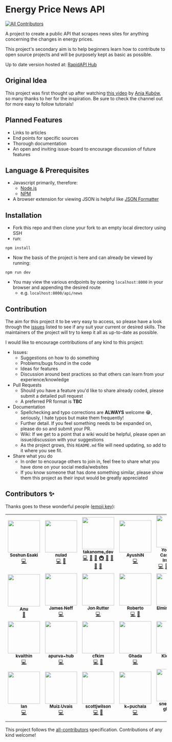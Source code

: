 # Energy Price News API

<!-- ALL-CONTRIBUTORS-BADGE:START - Do not remove or modify this section -->
[![All Contributors](https://img.shields.io/badge/all_contributors-26-orange.svg?style=flat-square)](#contributors-)
<!-- ALL-CONTRIBUTORS-BADGE:END -->

A project to create a public API that scrapes news sites for anything concerning the changes in energy prices.

This project's secondary aim is to help beginners learn how to contribute to open source projects and will be purposely kept as basic as possible.

Up to date version hosted at: [RapidAPI Hub](https://rapidapi.com/sanglin-TlEqlfGPc/api/energy-price-news/)

## Original Idea

This project was first thought up after watching [this video](https://www.youtube.com/watch?v=GK4Pl-GmPHk&t=3184s) by [Ania Kubów](https://www.youtube.com/channel/UC5DNytAJ6_FISueUfzZCVsw), so many thanks to her for the inspiration. Be sure to check the channel out for more easy to follow tutorials!

## Planned Features

- Links to articles
- End points for specific sources
- Thorough documentation
- An open and inviting issue-board to encourage discussion of future features

## Language & Prerequisites

- Javascript primarily, therefore:
  - [Node.js](https://nodejs.org)
  - [NPM](https://npmjs.org)
- A browser extension for viewing JSON is helpful like [JSON Formatter](https://chrome.google.com/webstore/detail/json-formatter/bcjindcccaagfpapjjmafapmmgkkhgoa?hl=en)

## Installation

- Fork this repo and then clone your fork to an empty local directory using SSH
- run:

```ssh
npm install
```

- Now the basis of the project is here and can already be viewed by running:

```ssh
npm run dev
```

- You may view the various endpoints by opening `localhost:8000` in your browser and appending the desired route
  - e.g. `localhost:8000/api/news`

## Contribution

The aim for this project it to be very easy to access, so please have a look through the [issues](https://github.com/MizouziE/energy-prices-api/issues) listed to see if any suit your current or desired skills. The maintainers of the project will try to keep it all as up-to-date as possible.

I would like to encourage contributions of any kind to this project:

- Issues:
  - Suggestions on how to do something
  - Problems/bugs found in the code
  - Ideas for features
  - Discussion around best practices so that others can learn from your experience/knowledge
- Pull Requests
  - Should you have a feature you'd like to share already coded, please submit a detailed pull request
  - A preferred PR format is **TBC**
- Documentation
  - Spellchecking and typo corrections are **ALWAYS** welcome :joy:, seriously, I hate typos but make them frequently!
  - Further detail. If you feel something needs to be expanded on, please do so and submit your PR.
  - Wiki: If we get to a point that a wiki would be helpful, please open an issue/discussion with your suggestions
  - As the project grows, this `README.md` file will need updating, so add to it where you see fit.
- Share what you do
  - In order to encourage others to join in, feel free to share what you have done on your social media/websites
  - If you know someone that has done something similar, please show them this project as their input would be greatly appreciated

## Contributors ✨

Thanks goes to these wonderful people ([emoji key](https://allcontributors.org/docs/en/emoji-key)):

<!-- ALL-CONTRIBUTORS-LIST:START - Do not remove or modify this section -->
<!-- prettier-ignore-start -->
<!-- markdownlint-disable -->
<table>
  <tr>
    <td align="center"><a href="https://github.com/OakenSushi"><img src="https://avatars.githubusercontent.com/u/39666763?v=4?s=100" width="100px;" alt=""/><br /><sub><b>Soshun Esaki</b></sub></a><br /><a href="https://github.com/MizouziE/energy-prices-api/commits?author=OakenSushi" title="Code">💻</a></td>
    <td align="center"><a href="https://github.com/nulad"><img src="https://avatars.githubusercontent.com/u/8773503?v=4?s=100" width="100px;" alt=""/><br /><sub><b>nulad</b></sub></a><br /><a href="https://github.com/MizouziE/energy-prices-api/commits?author=nulad" title="Code">💻</a> <a href="#ideas-nulad" title="Ideas, Planning, & Feedback">🤔</a></td>
    <td align="center"><a href="https://github.com/TAKANOME-DEV"><img src="https://avatars.githubusercontent.com/u/79809121?v=4?s=100" width="100px;" alt=""/><br /><sub><b>takanome_dev</b></sub></a><br /><a href="https://github.com/MizouziE/energy-prices-api/commits?author=TAKANOME-DEV" title="Code">💻</a> <a href="#ideas-TAKANOME-DEV" title="Ideas, Planning, & Feedback">🤔</a> <a href="https://github.com/MizouziE/energy-prices-api/commits?author=TAKANOME-DEV" title="Documentation">📖</a> <a href="#infra-TAKANOME-DEV" title="Infrastructure (Hosting, Build-Tools, etc)">🚇</a> <a href="#tool-TAKANOME-DEV" title="Tools">🔧</a> <a href="#research-TAKANOME-DEV" title="Research">🔬</a> <a href="https://github.com/MizouziE/energy-prices-api/pulls?q=is%3Apr+reviewed-by%3ATAKANOME-DEV" title="Reviewed Pull Requests">👀</a> <a href="#question-TAKANOME-DEV" title="Answering Questions">💬</a></td>
    <td align="center"><a href="https://github.com/ANaphade"><img src="https://avatars.githubusercontent.com/u/36621150?v=4?s=100" width="100px;" alt=""/><br /><sub><b>AyushiN</b></sub></a><br /><a href="https://github.com/MizouziE/energy-prices-api/commits?author=ANaphade" title="Code">💻</a></td>
    <td align="center"><a href="https://www.linkedin.com/in/Yoshemith/"><img src="https://avatars.githubusercontent.com/u/87047389?v=4?s=100" width="100px;" alt=""/><br /><sub><b>Yoshemith Castellanos Irribarren</b></sub></a><br /><a href="https://github.com/MizouziE/energy-prices-api/commits?author=Yoshemith" title="Code">💻</a> <a href="#ideas-Yoshemith" title="Ideas, Planning, & Feedback">🤔</a> <a href="#infra-Yoshemith" title="Infrastructure (Hosting, Build-Tools, etc)">🚇</a> <a href="#content-Yoshemith" title="Content">🖋</a> <a href="#design-Yoshemith" title="Design">🎨</a></td>
    <td align="center"><a href="https://github.com/dbsaw"><img src="https://avatars.githubusercontent.com/u/66219217?v=4?s=100" width="100px;" alt=""/><br /><sub><b>dbsaw</b></sub></a><br /><a href="https://github.com/MizouziE/energy-prices-api/commits?author=dbsaw" title="Code">💻</a> <a href="#ideas-dbsaw" title="Ideas, Planning, & Feedback">🤔</a></td>
    <td align="center"><a href="https://github.com/dcordoba97"><img src="https://avatars.githubusercontent.com/u/46203203?v=4?s=100" width="100px;" alt=""/><br /><sub><b>Diego Cordoba</b></sub></a><br /><a href="https://github.com/MizouziE/energy-prices-api/commits?author=dcordoba97" title="Code">💻</a></td>
  </tr>
  <tr>
    <td align="center"><a href="https://github.com/anu-codes"><img src="https://avatars.githubusercontent.com/u/96435434?v=4?s=100" width="100px;" alt=""/><br /><sub><b>Anu</b></sub></a><br /><a href="https://github.com/MizouziE/energy-prices-api/commits?author=anu-codes" title="Documentation">📖</a></td>
    <td align="center"><a href="https://www.jamesneff.com/"><img src="https://avatars.githubusercontent.com/u/72764232?v=4?s=100" width="100px;" alt=""/><br /><sub><b>James Neff</b></sub></a><br /><a href="https://github.com/MizouziE/energy-prices-api/commits?author=NeffCodes" title="Code">💻</a></td>
    <td align="center"><a href="https://jonrutter.io/"><img src="https://avatars.githubusercontent.com/u/69657008?v=4?s=100" width="100px;" alt=""/><br /><sub><b>Jon Rutter</b></sub></a><br /><a href="https://github.com/MizouziE/energy-prices-api/commits?author=rutterjt" title="Code">💻</a></td>
    <td align="center"><a href="https://github.com/cortezroberto"><img src="https://avatars.githubusercontent.com/u/69327429?v=4?s=100" width="100px;" alt=""/><br /><sub><b>Roberto</b></sub></a><br /><a href="https://github.com/MizouziE/energy-prices-api/commits?author=cortezroberto" title="Code">💻</a> <a href="#ideas-cortezroberto" title="Ideas, Planning, & Feedback">🤔</a></td>
    <td align="center"><a href="https://www.linkedin.com/in/elmirismayilov/"><img src="https://avatars.githubusercontent.com/u/59176193?v=4?s=100" width="100px;" alt=""/><br /><sub><b>Elmir Ismayilov</b></sub></a><br /><a href="https://github.com/MizouziE/energy-prices-api/commits?author=elmirsmylv" title="Code">💻</a></td>
    <td align="center"><a href="https://github.com/RamonASV"><img src="https://avatars.githubusercontent.com/u/104037313?v=4?s=100" width="100px;" alt=""/><br /><sub><b>Ramón Soria</b></sub></a><br /><a href="https://github.com/MizouziE/energy-prices-api/commits?author=RamonASV" title="Code">💻</a></td>
    <td align="center"><a href="https://github.com/alesbe"><img src="https://avatars.githubusercontent.com/u/30263316?v=4?s=100" width="100px;" alt=""/><br /><sub><b>alesbe</b></sub></a><br /><a href="https://github.com/MizouziE/energy-prices-api/commits?author=alesbe" title="Code">💻</a> <a href="https://github.com/MizouziE/energy-prices-api/issues?q=author%3Aalesbe" title="Bug reports">🐛</a></td>
  </tr>
  <tr>
    <td align="center"><a href="https://github.com/kvaithin"><img src="https://avatars.githubusercontent.com/u/68995267?v=4?s=100" width="100px;" alt=""/><br /><sub><b>kvaithin</b></sub></a><br /><a href="https://github.com/MizouziE/energy-prices-api/commits?author=kvaithin" title="Code">💻</a></td>
    <td align="center"><a href="https://github.com/apurva-hub"><img src="https://avatars.githubusercontent.com/u/55902257?v=4?s=100" width="100px;" alt=""/><br /><sub><b>apurva-hub</b></sub></a><br /><a href="https://github.com/MizouziE/energy-prices-api/commits?author=apurva-hub" title="Code">💻</a></td>
    <td align="center"><a href="https://github.com/cfkim"><img src="https://avatars.githubusercontent.com/u/97631051?v=4?s=100" width="100px;" alt=""/><br /><sub><b>cfkim</b></sub></a><br /><a href="https://github.com/MizouziE/energy-prices-api/commits?author=cfkim" title="Code">💻</a> <a href="#ideas-cfkim" title="Ideas, Planning, & Feedback">🤔</a></td>
    <td align="center"><a href="https://github.com/GAbdulwhb"><img src="https://avatars.githubusercontent.com/u/105546112?v=4?s=100" width="100px;" alt=""/><br /><sub><b>Ghada</b></sub></a><br /><a href="https://github.com/MizouziE/energy-prices-api/commits?author=GAbdulwhb" title="Code">💻</a></td>
    <td align="center"><a href="https://github.com/klezi10"><img src="https://avatars.githubusercontent.com/u/74952593?v=4?s=100" width="100px;" alt=""/><br /><sub><b>Klesta Luli</b></sub></a><br /><a href="https://github.com/MizouziE/energy-prices-api/commits?author=klezi10" title="Code">💻</a></td>
    <td align="center"><a href="https://github.com/eddejayaklu"><img src="https://avatars.githubusercontent.com/u/88376986?v=4?s=100" width="100px;" alt=""/><br /><sub><b>Jayavardhan</b></sub></a><br /><a href="https://github.com/MizouziE/energy-prices-api/commits?author=eddejayaklu" title="Code">💻</a></td>
    <td align="center"><a href="https://github.com/Dalu46"><img src="https://avatars.githubusercontent.com/u/93771818?v=4?s=100" width="100px;" alt=""/><br /><sub><b>Dalu46</b></sub></a><br /><a href="https://github.com/MizouziE/energy-prices-api/commits?author=Dalu46" title="Code">💻</a></td>
  </tr>
  <tr>
    <td align="center"><a href="https://public.tableau.com/app/profile/ian.luciano"><img src="https://avatars.githubusercontent.com/u/81738932?v=4?s=100" width="100px;" alt=""/><br /><sub><b>Ian</b></sub></a><br /><a href="https://github.com/MizouziE/energy-prices-api/commits?author=ianskie26" title="Code">💻</a></td>
    <td align="center"><a href="https://github.com/MuizU"><img src="https://avatars.githubusercontent.com/u/35157872?v=4?s=100" width="100px;" alt=""/><br /><sub><b>Muiz Uvais</b></sub></a><br /><a href="https://github.com/MizouziE/energy-prices-api/commits?author=MuizU" title="Code">💻</a></td>
    <td align="center"><a href="https://github.com/scottjwilson"><img src="https://avatars.githubusercontent.com/u/35642678?v=4?s=100" width="100px;" alt=""/><br /><sub><b>scottjwilson</b></sub></a><br /><a href="https://github.com/MizouziE/energy-prices-api/commits?author=scottjwilson" title="Code">💻</a> <a href="#plugin-scottjwilson" title="Plugin/utility libraries">🔌</a></td>
    <td align="center"><a href="https://github.com/k-puchala"><img src="https://avatars.githubusercontent.com/u/86025216?v=4?s=100" width="100px;" alt=""/><br /><sub><b>k-puchala</b></sub></a><br /><a href="https://github.com/MizouziE/energy-prices-api/commits?author=k-puchala" title="Code">💻</a></td>
    <td align="center"><a href="https://github.com/snehashish-ghosh98"><img src="https://avatars.githubusercontent.com/u/106345869?v=4?s=100" width="100px;" alt=""/><br /><sub><b>snehashish-ghosh98</b></sub></a><br /><a href="https://github.com/MizouziE/energy-prices-api/commits?author=snehashish-ghosh98" title="Code">💻</a></td>
    <td align="center"><a href="https://github.com/nomandhoni-cs"><img src="https://avatars.githubusercontent.com/u/92979541?v=4?s=100" width="100px;" alt=""/><br /><sub><b>nomandhoni-cs</b></sub></a><br /><a href="https://github.com/MizouziE/energy-prices-api/commits?author=nomandhoni-cs" title="Code">💻</a></td>
  </tr>
</table>

<!-- markdownlint-restore -->
<!-- prettier-ignore-end -->

<!-- ALL-CONTRIBUTORS-LIST:END -->

This project follows the [all-contributors](https://github.com/all-contributors/all-contributors) specification. Contributions of any kind welcome!
